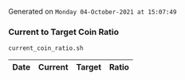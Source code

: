 Generated on `Monday 04-October-2021 at 15:07:49`

### Current to Target Coin Ratio
`current_coin_ratio.sh`

Date|Current|Target|Ratio
---|---|---|---

